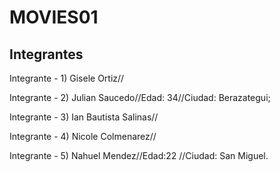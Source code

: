 #  MOVIES01
## Integrantes
 Integrante - 1)
 Gisele Ortiz//

 Integrante - 2)
 Julian Saucedo//Edad: 34//Ciudad: Berazategui;

 Integrante - 3)
 Ian Bautista Salinas//

 Integrante - 4)
 Nicole Colmenarez//

 Integrante - 5)
 Nahuel Mendez//Edad:22 //Ciudad: San Miguel.


 
